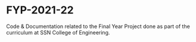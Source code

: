 # FYP-2021-22
Code &amp; Documentation related to the Final Year Project done as part of the curriculum at SSN College of Engineering.
